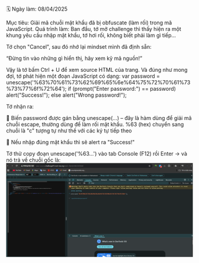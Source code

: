 🗓 Ngày làm: 08/04/2025

Mục tiêu:
Giải mã chuỗi mật khẩu đã bị obfuscate (làm rối) trong mã JavaScript.
Quá trình làm:
Ban đầu, tớ mở challenge thì thấy hiện ra một khung yêu cầu nhập mật khẩu, tớ hơi rối, không biết phải làm gì tiếp...

Tớ chọn "Cancel", sau đó nhớ lại mindset mình đã định sẵn:

“Đừng tin vào những gì hiển thị, hãy xem kỹ mã nguồn!”

Vậy là tớ bấm Ctrl + U để xem source HTML của trang. Và đúng như mong đợi, tớ phát hiện một đoạn JavaScript có dạng:
var password = unescape('%63%70%61%73%62%69%65%6e%64%75%72%70%61%73%73%77%6f%72%64');
if (prompt("Enter password:") == password) alert("Success!");
else alert("Wrong password!");

Tớ nhận ra:

   🔸 Biến password được gán bằng unescape(...) – đây là hàm dùng để giải mã chuỗi escape, thường dùng để làm rối mật khẩu. %63 (hex) chuyển sang chuỗi là "c" tượng tự như thế với các ký tự tiếp theo

   🔸 Nếu nhập đúng mật khẩu thì sẽ alert ra "Success!"

Tớ thử copy đoạn unescape('%63...') vào tab Console (F12) rồi Enter → và nó trả về chuỗi gốc là:
![console giải mã](https://github.com/monkey1112004/writeups-ctf/raw/main/root-me/Web-client/images/Javascript_Obfuscation_1.png)


